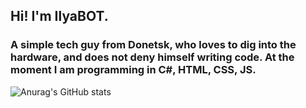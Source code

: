 ## Hi! I'm IlyaBOT.
### A simple tech guy from Donetsk, who loves to dig into the hardware, and does not deny himself writing code. At the moment I am programming in C#, HTML, CSS, JS.
![Anurag's GitHub stats](https://github-readme-stats.vercel.app/api?username=ilyabot&show_icons=true&theme=radical)
